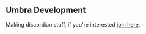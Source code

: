 ## Umbra Development
Making discordian stuff, if you're interested [join here](https://discord.gg/x7UeYpPNJ9).
